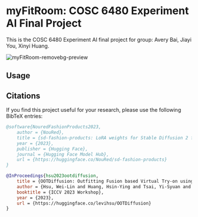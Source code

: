 # myFitRoom: COSC 6480 Experiment AI Final Project
This is the COSC 6480 Experiment AI final project for group: Avery Bai, Jiayi You, Xinyi Huang.

![myFitRoom-removebg-preview](https://github.com/user-attachments/assets/c5642245-fb49-49a2-8921-4e656af2a469)

## Usage

## Citations

If you find this project useful for your research, please use the following BibTeX entries:
```bibtex
@software{NouredFashionProducts2023,
    author = {NouRed},
    title = {sd-fashion-products: LoRA weights for Stable Diffusion 2 fine-tuned on fashion product images},
    year = {2023},
    publisher = {Hugging Face},
    journal = {Hugging Face Model Hub},
    url = {https://huggingface.co/NouRed/sd-fashion-products}
}
```
```bibtex
@InProceedings{hsu2023ootdiffusion,
    title = {OOTDiffusion: Outfitting Fusion based Virtual Try-on using Diffusion Model},
    author = {Hsu, Wei-Lin and Huang, Hsin-Ying and Tsai, Yi-Syuan and Tseng, Wei-Chen},
    booktitle = {ICCV 2023 Workshop},
    year = {2023},
    url = {https://huggingface.co/levihsu/OOTDiffusion}
}
```
